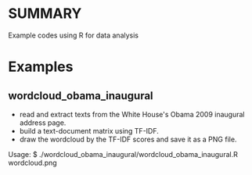# SUMMARY
Example codes using R for data analysis

# Examples
## wordcloud_obama_inaugural
* read and extract texts from the White House's Obama 2009 inaugural address page.
* build a text-document matrix using TF-IDF.
* draw the wordcloud by the TF-IDF scores and save it as a PNG file.

Usage:
$ ./wordcloud_obama_inaugural/wordcloud_obama_inaugural.R wordcloud.png

